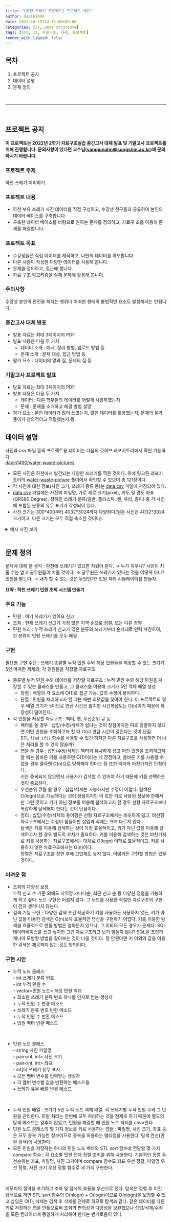 ```yaml
---
title: "[하천 쓰레기 프로젝트] 프로젝트 개요"
author: dapin1490
date: 2022-10-15T14:13:00+09:00
categories: [IT, Data Structure]
tags: [지식, IT, 자료구조, 과제, 프로젝트]
render_with_liquid: false
---
```


<style>
	.x-understand { color: #ccb833; }
	.understand { color: #1380da; }
	.tab { white-space: pre; }
    .underline { text-decoration: underline; }
    figure { text-align: center; }
</style>

## 목차
1. 프로젝트 공지
2. 데이터 설명
3. 문제 정의

<br>
<hr>
<br>

## 프로젝트 공지
**이 프로젝트는 2022년 2학기 자료구조실습 중간고사 대체 발표 및 기말고사 프로젝트를 위해 진행합니다. 문의사항이 있다면 교수님(yangjunahn@sungshin.ac.kr)께 문의하시기 바랍니다.**  
  
### 프로젝트 주제
하천 쓰레기 처리하기  
  
### 프로젝트 내용
- 하천 부유 쓰레기 사진 데이터를 직접 구성하고, 수강생 친구들과 공유하여 본인의 데이터 베이스를 구축합니다.
- 구축한 데이터 베이스를 바탕으로 원하는 문제를 정의하고, 자료구 조를 이용해 문제를 해결합니다.
  
### 프로젝트 목표
- 수강생들은 직접 데이터를 제작하고, 나만의 데이터를 확보합니다.
- 다른 사람이 작성한 다양한 데이터를 사용해 봅니다.
- 문제를 정의하고, 접근해 봅니다.
- 자료 구조 알고리즘을 실제 문제에 활용해 봅니다.
  
### 주의사항
수강생 본인의 안전을 해치는 행위나 어떠한 형태의 불법적인 요소도 발생해서는 안됩니다.
  
### 중간고사 대체 발표
- 발표 자료는 최대 3페이지의 PDF
- 발표 내용은 다음 두 가지
    - 데이터 소개 : 예시, 정리 방법, 업로드 방법 등
    - 문제 소개 : 문제 대상, 접근 방법 등
- 평가 요소 : 데이터의 양과 질, 문제의 질 등
  
### 기말고사 프로젝트 발표
- 발표 자료는 최대 3페이지의 PDF
- 발표 내용은 다음 두 가지
    - 데이터 : 다른 학우들의 데이터를 어떻게 사용하였는지
    - 문제 : 문제를 소개하고 해결 방법 설명
- 평가 요소 : 본인 데이터가 많이 쓰였는지, 많은 데이터를 활용했는지, 문제의 질과 풀이가 창의적이고 적절했는지 등
  
  
  
## 데이터 설명
사진과 csv 파일 등의 프로젝트용 데이터는 다음의 깃허브 레포지토리에서 확인 가능하다.  
[dapin1490/water-waste-pictures](https://github.com/dapin1490/water-waste-pictures)  
  
- 모든 사진은 하천에서 발견되는 다양한 쓰레기를 찍은 것이다. 위에 링크된 레포지토리의 [water-waste-picture](https://github.com/dapin1490/water-waste-pictures/tree/main/water-waste-picture) 폴더에서 확인할 수 있으며 총 121장이다.
- 각 사진에 대한 정보(사진 크기, 쓰레기 종류 등)는 [data.csv](https://github.com/dapin1490/water-waste-pictures/blob/main/data.csv) 파일에 저장되어 있다.
- [data.csv](https://github.com/dapin1490/water-waste-pictures/blob/main/data.csv) 파일에는 사진의 파일명, 가로 세로 크기(pixel), 위도 및 경도 좌표(GRS80 Degree), 정해진 쓰레기 분류(일반, 플라스틱, 캔, 유리, 종이) 중 각 사진에 포함된 분류의 유무 표기가 작성되어 있다.
- 사진 크기는 300\*400부터 4032\*3024까지 다양하다(원본 사진은 4032\*3024 크기이고, 다른 크기는 모두 직접 축소한 것이다).
  
<details>
    <summary>예시 사진 보기</summary>
    <figure>
        <img src="https://raw.githubusercontent.com/dapin1490/water-waste-pictures/main/water-waste-picture/220910-1-%EC%82%B0%EC%83%88%EA%B3%B5%EC%9B%90.jpg">
        <figcaption>220910-1-산새공원.jpg</figcaption>
    </figure>
    <p>사진 번호 1, 크기 600*800, 좌표 (37.47, 126.79), 일반 쓰레기와 플라스틱 포함</p>
    <figure>
        <img src="https://raw.githubusercontent.com/dapin1490/water-waste-pictures/main/water-waste-picture/220910-17-%EC%82%B0%EC%83%88%EA%B3%B5%EC%9B%90.jpg">
        <figcaption>220910-17-산새공원.jpg</figcaption>
    </figure>
    <p>사진 번호 17, 크기 1200*900, 좌표 (37.47, 126.79), 플라스틱 포함</p>
    <figure>
        <img src="https://raw.githubusercontent.com/dapin1490/water-waste-pictures/main/water-waste-picture/220913-11-%ED%95%9C%EC%9A%B8%EB%B9%9B-%EC%9D%BC%EB%B0%98.jpg">
        <figcaption>220913-11-한울빛-일반.jpg</figcaption>
    </figure>
    <p>사진 번호 29, 크기 300*400, 좌표 (37.47, 126.8), 일반 쓰레기 포함</p>
    <figure>
        <img src="https://raw.githubusercontent.com/dapin1490/water-waste-pictures/main/water-waste-picture/220919-10-%EC%84%B1%EB%B6%81%EC%B2%9C-%EC%A2%85%EC%9D%B4.jpg">
        <figcaption>220919-10-성북천-종이.jpg</figcaption>
    </figure>
    <p>사진 번호 57, 크기 400*300, 좌표 (37.59, 127.02), 종이 포함</p>
    <figure>
        <img src="https://raw.githubusercontent.com/dapin1490/water-waste-pictures/main/water-waste-picture/220919-66-%EC%84%B1%EB%B6%81%EC%B2%9C-%EC%8A%A4%ED%8B%B0%EB%A1%9C%ED%8F%BC.jpg">
        <figcaption>220919-66-성북천-스티로폼.jpg</figcaption>
    </figure>
    <p>사진 번호 105, 크기 4032*3024, 좌표 (37.59, 127.02), 플라스틱 포함</p>
</details>  
  
<br>  

## 문제 정의
문제에 대해 한 생각 : 하천에 쓰레기가 있으면 치워야 한다. → 누가 치우나? 시민이 치울 수는 없고 공무원들이 치울 것이다. → 공무원은 쓰레기가 있다는 것을 어떻게 아나? 민원을 받는다. → 내가 할 수 있는 것은 무엇인가? 민원 처리 시뮬레이터를 만들자.  
  
**요약 : 하천 쓰레기 민원 조회 시스템 만들기**  
  
### 주요 기능  
- 민원 : 여기 쓰레기가 있어요 신고
- 조회 : 현재 쓰레기 신고가 가장 많은 지역 순으로 정렬, 또는 다른 정렬
- 민원 처리 : 누적 쓰레기 신고가 많은 분류의 쓰레기부터 순서대로 인력 파견하여, 한 분류의 민원 쓰레기를 모두 해결

### 구현
필요한 구현 수단 : 쓰레기 종류별 누적 민원 수와 해당 민원들을 저장할 수 있는 크기가 5인 어떠한 객체와, 각 민원들을 저장할 자료구조.  
- 종류별 누적 민원 수와 데이터를 저장할 자료구조 : 누적 민원 수와 해당 민원을 저장할 수 있는 클래스를 만들고, 그 클래스를 이용해 크기가 5인 객체 배열 생성
    - 장점 : 배열의 각 요소에 O(1)로 접근 가능. 값의 수정이 용이하다.
    - 단점 : 민원을 처리하고자 할 때는 매번 최댓값을 찾아야 한다. 이 프로젝트의 경우 배열 크기가 5이므로 연산 시간은 짧지만 시간복잡도는 O(n)이기 때문에 확장성이 떨어진다.
- 각 민원을 저장할 자료구조 : 벡터, 맵, 우선순위 큐 등
    - 벡터를 쓸 경우 : 삽입/수정/삭제가 쉽다는 것이 장점이지만 따로 정렬하지 않으면 어떤 민원을 조회하고자 할 때 O(n) 만큼 시간이 걸린다는 것이 단점.  
    STL `find_if()` 함수를 사용할 수 있긴 하지만 다른 자료구조를 사용하면 더 나은 처리를 할 수 있지 않을까?
    - 맵을 쓸 경우 : 삽입/수정/삭제는 벡터와 유사하게 쉽고 어떤 민원을 조회하고자 할 때는 올바른 키를 사용하면 O(1)이라는 게 장점이고, 올바른 키를 사용할 수 없을 경우 결국엔 O(n)으로 탐색해야 한다는 점 또한 벡터와 마찬가지인 단점이다.  
    키는 중복되지 않으면서 사용자가 검색할 수 있어야 하기 때문에 키를 선택하는 것이 중요하다.
    - 우선순위 큐를 쓸 경우 : 삽입/삭제는 가능하지만 수정이 어렵다. 탐색은 O(logn)으로 가능하다는 것이 장점이지만 이 또한 키로 사용된 정보에 한해서만 그런 것이고 키가 아닌 정보를 이용해 탐색하고자 할 경우 선형 자료구조보다 복잡하게 탐색해야 한다는 것이 단점이다.
    - 정리 : 삽입/수정/삭제의 용이함은 선형 자료구조에서는 비슷하게 쉽고, 비선형 자료구조에서는 수정이 힘들지만 삽입과 삭제는 크게 다르지 않다.  
    탐색은 키를 이용해 검색하는 것이 가장 효율적이고, 키가 아닌 값을 이용해 검색하고자 할 경우 별도의 조치가 필요하다. 키를 이용해 검색하는 것은 마찬가지로 키를 사용하는 자료구조에서는 대체로 O(logn) 이하로 효율적이고, 키를 사용하지 않은 자료구조에서는 O(n)이다.  
    정렬은 자료구조를 정한 후에 고민해도 늦지 않다. 어떻게든 구현할 방법은 있을 것이다.
  
### 어려운 점
- 조회의 다양성 보장  
    누적 신고 수 기준 외에도 지역명 가나다순, 최근 신고 순 등 다양한 정렬을 가능하게 하고 싶다. 노드 구현은 어렵지 않다. 그 노드를 사용한 적절한 자료구조의 구현이 전혀 생각나지 않는다.
- 검색 기능 구현 - 다양한 검색 조건 제공하기
    키를 사용하든 사용하지 않든, 키가 아닌 값을 이용한 검색은 O(n)보다 효율적인 연산을 구현하기 어렵다. 키를 이용한 탐색을 효율적으로 만들 방법은 얼마든지 있으나, 그 이외의 모든 경우가 문제다. SQL 데이터베이스를 쓰고 싶지만 그건 자료구조라고 보기 힘들지 않나? SQL을 조잡하게나마 모방할 방법을 찾아보는 것이 나을 것이다. 정 안된다면 키 이외의 값을 이용한 검색은 제공하지 않는 것도 방법이다.

### 구현 시안
- 누적 노드 클래스  
    &#45; int 쓰레기 분류 번호  
    &#45; int 누적 민원 수  
    &#45; vector&lt;민원 노드&gt; 해당 민원 벡터  
    &#43; 최소한 쓰레기 분류 번호 하나를 인자로 받는 생성자  
    &#43; 누적 민원 수 변경 메소드  
    &#43; 쓰레기 분류 번호 반환 메소드  
    &#43; 누적 민원 수 반환 메소드  
    &#43; 민원 벡터 반환 메소드  

<br>

- 민원 노드 클래스  
    &#45; string 사진 파일명  
    &#45; pair&lt;int, int&gt; 사진 크기  
    &#45; pair&lt;int, int&gt; 좌표  
    &#45; int&#91;5&#93; 쓰레기 유무 표시  
    &#43; 모든 멤버 변수를 입력받는 생성자  
    &#43; 각 멤버 변수별 값을 반환하는 메소드들  
    &#43; 쓰레기 유무 배열 변경 메소드  

<br>

- 누적 민원 배열 : 크기가 5인 누적 노드 객체 배열. 각 쓰레기별 누적 민원 수와 그 민원을 관리한다. 민원 처리는 한번에 모두 처리하는 것을 전제로 하기 때문에 별도의 탐색 메소드는 갖추지 않았고, 민원을 해결할 때 민원 노드 벡터를 clear한다.
- 민원 노드 클래스의 몇 가지 정보를 키로 사용하는 맵들 : 파일명, 사진 크기, 좌표 등은 모두 중복 가능한 정보이므로 중복을 허용하는 멀티맵을 사용한다. 탐색 연산(민원 검색)에 사용한다.
- 모든 민원을 저장하는 하나의 민원 노드 벡터와 STL sort 함수에 전달할 몇 가지 compare 함수 : 각 요소별 민원 전체 정렬 조회를 위해 사용한다. 기본적인 정렬 우선순위는 좌표, 파일명, 사진 크기이며 compare 함수도 좌표 우선 정렬, 파일명 우선 정렬, 사진 크기 우선 정렬 함수로 세 가지 구현한다.

<br>

메모리의 절약을 포기하고 조회 및 탐색의 효율을 우선으로 했다. 탐색은 정렬 후 이진 탐색으로 하면 STL sort 함수의 O(nlogn) + O(logn)이므로 O(nlogn)을 보장할 수 있고 삽입은 O(1), 삭제는 검색 후 삭제를 전제로 하므로 탐색과 같다. 같은 데이터를 다른 키로 저장하는 맵을 만듦으로써 조회의 편의성과 다양성을 보완했으나 삽입/삭제/수정을 모든 컨테이너에 동일하게 처리해야 한다는 번거로움이 있다.